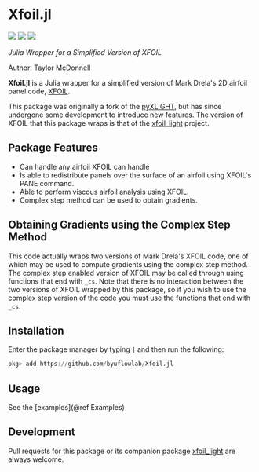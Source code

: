 # Xfoil.jl

[![](https://img.shields.io/badge/docs-stable-blue.svg)](https://flow.byu.edu/Xfoil.jl/stable)
[![](https://img.shields.io/badge/docs-dev-blue.svg)](https://flow.byu.edu/Xfoil.jl/dev)
![](https://github.com/byuflowlab/Xfoil.jl/workflows/Run%20tests/badge.svg)

*Julia Wrapper for a Simplified Version of XFOIL*

Author: Taylor McDonnell

**Xfoil.jl** is a Julia wrapper for a simplified version of Mark Drela's 2D airfoil panel code, [XFOIL](https://web.mit.edu/drela/Public/web/xfoil/).  

This package was originally a fork of the [pyXLIGHT](https://github.com/mdolab/pyXLIGHT), but has since undergone some development to introduce new features.  The version of XFOIL that this package wraps is that of the [xfoil_light](https://github.com/byuflowlab/xfoil_light) project.

## Package Features

 - Can handle any airfoil XFOIL can handle
 - Is able to redistribute panels over the surface of an airfoil using XFOIL's PANE command.
 - Able to perform viscous airfoil analysis using XFOIL.
 - Complex step method can be used to obtain gradients.

## Obtaining Gradients using the Complex Step Method

This code actually wraps two versions of Mark Drela's XFOIL code, one of which may be used to compute gradients using the complex step method.  The complex step enabled version of XFOIL may be called through using functions that end with `_cs`.  Note that there is no interaction between the two versions of XFOIL wrapped by this package, so if you wish to use the complex step version of the code you must use the functions that end with `_cs`.

## Installation

Enter the package manager by typing `]` and then run the following:

```julia
pkg> add https://github.com/byuflowlab/Xfoil.jl
```

## Usage

See the [examples](@ref Examples)

## Development

Pull requests for this package or its companion package [xfoil_light](https://github.com/byuflowlab/xfoil_light) are always welcome.
